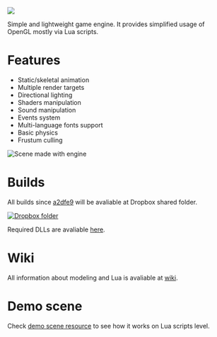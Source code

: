 ![](http://i.imgur.com/x3GSfPD.png)

Simple and lightweight game engine. It provides simplified usage of OpenGL mostly via Lua scripts.

# Features
* Static/skeletal animation
* Multiple render targets
* Directional lighting
* Shaders manipulation
* Sound manipulation
* Events system
* Multi-language fonts support
* Basic physics
* Frustum culling

![Scene made with engine](http://i.imgur.com/VFUB7MN.png)

# Builds
All builds since [a2dfe9](https://github.com/SDraw/run-on-coal/commit/a2dfe9caa31f7491ad3ddd31b41f77286be56134) will be avaliable at Dropbox shared folder.

[![Dropbox folder](https://www.dropbox.com/static/images/logo.png)](https://www.dropbox.com/sh/vowd9qzzy5hosen/AADyDIJJi7bYwbPFZ8rhvolZa?dl=0)

Required DLLs are avaliable [here](https://www.dropbox.com/sh/o310m4chlt8i22m/AACGw_biLqK3alsRatfA4aEna?dl=0).

# Wiki
All information about modeling and Lua is avaliable at [wiki](https://github.com/SDraw/run-on-coal/wiki).

# Demo scene
Check [demo scene resource](https://github.com/SDraw/roc-app-demo) to see how it works on Lua scripts level. 
